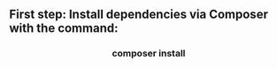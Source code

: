 <head>
    <link href="https://cdn.jsdelivr.net/npm/bootstrap@5.1.3/dist/css/bootstrap.min.css" rel="stylesheet" integrity="sha384-        1BmE4kWBq78iYhFldvKuhfTAU6auU8tT94WrHftjDbrCEXSU1oBoqyl2QvZ6jIW3" crossorigin="anonymous">
</head>
 
 <h2>First step: Install dependencies via Composer with the command:</h2>
  
 <h3 style="text-align: center">composer install</h3>
